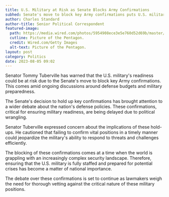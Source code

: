 ```yaml
---
title: U.S. Military at Risk as Senate Blocks Army Confirmations
subhed: Senate's move to block key Army confirmations puts U.S. military at risk, according to Senator Tuberville
author: Charles Standard
author-title: Senior Political Correspondent
featured-image: 
  path: https://media.wired.com/photos/5954908ece3e5e760d52d69b/master/w_2560%2Cc_limit/GettyImages-128607371.jpg
  cutline: Picture of the Pentagon.
  credit: Wired.com/Getty Images
  alt-text: Picture of the Pentagon.
layout: post
category: Politics
date: 2023-08-05 09:02
---
```


Senator Tommy Tuberville has warned that the U.S. military's readiness could be at risk due to the Senate's move to block key Army confirmations. This comes amid ongoing discussions around defense budgets and military preparedness.

The Senate's decision to hold up key confirmations has brought attention to a wider debate about the nation's defense policies. These confirmations, critical for ensuring military readiness, are being delayed due to political wrangling.

Senator Tuberville expressed concern about the implications of these hold-ups. He cautioned that failing to confirm vital positions in a timely manner could jeopardize the military's ability to respond to threats and challenges efficiently.

The blocking of these confirmations comes at a time when the world is grappling with an increasingly complex security landscape. Therefore, ensuring that the U.S. military is fully staffed and prepared for potential crises has become a matter of national importance.

The debate over these confirmations is set to continue as lawmakers weigh the need for thorough vetting against the critical nature of these military positions.
